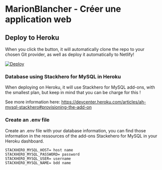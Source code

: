 # MarionBlancher - Créer une application web

## Deploy to Heroku
When you click the button, it will automatically clone the repo to your chosen Git provider, as well as deploy it automatically to Netlify!

[![Deploy](https://www.herokucdn.com/deploy/button.svg)](https://heroku.com/deploy?template=https://github.com/Ellebay/GDWFSCAWEXAIII1A_MarionBlancher)

### Database using Stackhero for MySQL in Heroku
When deploying on Heroku, it will use Stackhero for MySQL add-ons, with the smallest plan, but keep in mind that you can be charge for this !

See more information here: https://devcenter.heroku.com/articles/ah-mysql-stackhero#provisioning-the-add-on

### Create an .env file
Create an .env file with your database information, you can find those information in the ressources of the add-ons Stackehero for MySQL in your Heroku dashboard.

```
STACKHERO_MYSQL_HOST= host name
STACKHERO_MYSQL_PASSWORD= password
STACKHERO_MYSQL_USER= username
STACKHERO_MYSQL_NAME= bdd name
```